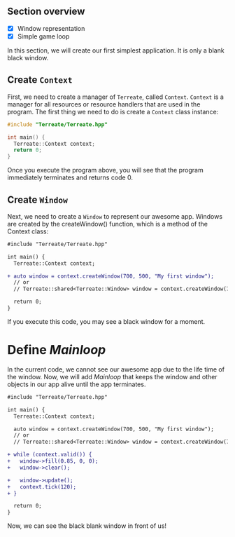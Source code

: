 ## Section overview
- [x] Window representation
- [x] Simple game loop

In this section, we will create our first simplest application. It is only a blank black window.

## Create `Context`
First, we need to create a manager of `Terreate`, called `Context`. `Context` is a manager for all resources or resource handlers that are used in the program. The first thing we need to do is create a `Context` class instance:
```cpp
#include "Terreate/Terreate.hpp"

int main() {
  Terreate::Context context;
  return 0;
}
```
Once you execute the program above, you will see that the program immediately terminates and returns code 0.

## Create `Window`
Next, we need to create a `Window` to represent our awesome app. Windows are created by the createWindow() function, which is a method of the Context class:
```diff
#include "Terreate/Terreate.hpp"

int main() {
  Terreate::Context context;

+ auto window = context.createWindow(700, 500, "My first window");
  // or
  // Terreate::shared<Terreate::Window> window = context.createWindow(700, 500, "My first window");

  return 0;
}
```
If you execute this code, you may see a black window for a moment.

# Define *Mainloop*
In the current code, we cannot see our awesome app due to the life time of the window. Now, we will add *Mainloop* that keeps the window and other objects in our app alive until the app terminates.
```diff
#include "Terreate/Terreate.hpp"

int main() {
  Terreate::Context context;

  auto window = context.createWindow(700, 500, "My first window");
  // or
  // Terreate::shared<Terreate::Window> window = context.createWindow(700, 500, "My first window");

+ while (context.valid()) {
+   window->fill(0.85, 0, 0);
+   window->clear();

+   window->update();
+   context.tick(120);
+ }

  return 0;
}
```
Now, we can see the black blank window in front of us!
